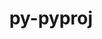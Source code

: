 ---
title: "py-pyproj"
layout: cache
categories: [package, develop]
meta: {"compilers": ["none"], "num_specs": 166, "num_specs_by_stack": {"ml-darwin-aarch64-mps": 52, "ml-linux-aarch64-cpu": 57, "ml-linux-aarch64-cuda": 57, "ml-linux-x86_64-cpu": 57, "ml-linux-x86_64-cuda": 56, "root": 166}, "oss": ["sequoia", "ubuntu24.04"], "platforms": ["darwin", "linux"], "stacks": ["ml-darwin-aarch64-mps", "ml-linux-aarch64-cpu", "ml-linux-aarch64-cuda", "ml-linux-x86_64-cpu", "ml-linux-x86_64-cuda", "root"], "targets": ["aarch64", "x86_64_v3"], "versions": ["3.7.1", "3.7.2"]}
spec_details: [{"compiler": "none", "hash": "2bmhmwimfixfjyk7pa432kwwf7zgbobu", "os": "sequoia", "platform": "darwin", "size": "-", "stacks": ["ml-darwin-aarch64-mps", "root"], "target": "aarch64", "variants": ["build_system=python_pip"], "versions": ["3.7.2"]}, {"compiler": "none", "hash": "2ps44636kqrcdct2tl4ua5srdr4fq25g", "os": "sequoia", "platform": "darwin", "size": "-", "stacks": ["ml-darwin-aarch64-mps", "root"], "target": "aarch64", "variants": ["build_system=python_pip"], "versions": ["3.7.1"]}, {"compiler": "none", "hash": "2twn5sf3tnnllyhlzqt5s2sj2ikjb4xm", "os": "ubuntu24.04", "platform": "linux", "size": "-", "stacks": ["ml-linux-aarch64-cpu", "ml-linux-aarch64-cuda", "root"], "target": "aarch64", "variants": ["build_system=python_pip"], "versions": ["3.7.1"]}, {"compiler": "none", "hash": "2wccjvzot4r3ng4vafsdbjesn2ljzvf6", "os": "ubuntu24.04", "platform": "linux", "size": "-", "stacks": ["ml-linux-x86_64-cpu", "ml-linux-x86_64-cuda", "root"], "target": "x86_64_v3", "variants": ["build_system=python_pip"], "versions": ["3.7.2"]}, {"compiler": "none", "hash": "32cd64gkaggllqpjwn3kt4ahgqdxhtgi", "os": "ubuntu24.04", "platform": "linux", "size": "-", "stacks": ["ml-linux-aarch64-cpu", "ml-linux-aarch64-cuda", "root"], "target": "aarch64", "variants": ["build_system=python_pip"], "versions": ["3.7.1"]}, {"compiler": "none", "hash": "365wqds4nya4k2lyw66io5uotbd6lpoq", "os": "ubuntu24.04", "platform": "linux", "size": "-", "stacks": ["ml-linux-aarch64-cpu", "ml-linux-aarch64-cuda", "root"], "target": "aarch64", "variants": ["build_system=python_pip"], "versions": ["3.7.1"]}, {"compiler": "none", "hash": "3tg55m4hmdr4bz34vtzclzkiwzh2y5ka", "os": "ubuntu24.04", "platform": "linux", "size": "-", "stacks": ["ml-linux-x86_64-cpu", "ml-linux-x86_64-cuda", "root"], "target": "x86_64_v3", "variants": ["build_system=python_pip"], "versions": ["3.7.2"]}, {"compiler": "none", "hash": "4avpxxuf3mlt6mjtvt6i3a2r7xk5rvgw", "os": "sequoia", "platform": "darwin", "size": "-", "stacks": ["ml-darwin-aarch64-mps", "root"], "target": "aarch64", "variants": ["build_system=python_pip"], "versions": ["3.7.1"]}, {"compiler": "none", "hash": "4b76kcvchrxvqexa5s7ixml26qfhgdry", "os": "ubuntu24.04", "platform": "linux", "size": "-", "stacks": ["ml-linux-x86_64-cpu", "ml-linux-x86_64-cuda", "root"], "target": "x86_64_v3", "variants": ["build_system=python_pip"], "versions": ["3.7.1"]}, {"compiler": "none", "hash": "55ngaxwopwzcjn4x4abv4wdg3krhcrnw", "os": "ubuntu24.04", "platform": "linux", "size": "-", "stacks": ["ml-linux-x86_64-cpu", "ml-linux-x86_64-cuda", "root"], "target": "x86_64_v3", "variants": ["build_system=python_pip"], "versions": ["3.7.1"]}, {"compiler": "none", "hash": "56kmndkekie5gwohtx2bf4wsnjwuftnm", "os": "ubuntu24.04", "platform": "linux", "size": "-", "stacks": ["ml-linux-x86_64-cpu", "ml-linux-x86_64-cuda", "root"], "target": "x86_64_v3", "variants": ["build_system=python_pip"], "versions": ["3.7.1"]}, {"compiler": "none", "hash": "57apd6irj3gfki55jjsker6zota7zrbf", "os": "sequoia", "platform": "darwin", "size": "-", "stacks": ["ml-darwin-aarch64-mps", "root"], "target": "aarch64", "variants": ["build_system=python_pip"], "versions": ["3.7.1"]}, {"compiler": "none", "hash": "5blzeoijst6ho2wlxsj7jrbd5ray7q5a", "os": "ubuntu24.04", "platform": "linux", "size": "-", "stacks": ["ml-linux-x86_64-cpu", "ml-linux-x86_64-cuda", "root"], "target": "x86_64_v3", "variants": ["build_system=python_pip"], "versions": ["3.7.1"]}, {"compiler": "none", "hash": "5c76bv23i7k4bd7kggii46pi4v65n5vp", "os": "ubuntu24.04", "platform": "linux", "size": "-", "stacks": ["ml-linux-x86_64-cpu", "ml-linux-x86_64-cuda", "root"], "target": "x86_64_v3", "variants": ["build_system=python_pip"], "versions": ["3.7.1"]}, {"compiler": "none", "hash": "5gczk7rrty6usmzatmtsy54f7e2eff2c", "os": "ubuntu24.04", "platform": "linux", "size": "-", "stacks": ["ml-linux-aarch64-cpu", "ml-linux-aarch64-cuda", "root"], "target": "aarch64", "variants": ["build_system=python_pip"], "versions": ["3.7.1"]}, {"compiler": "none", "hash": "5glipejhggh4m4c6lpgk3jmvyncxcl7d", "os": "ubuntu24.04", "platform": "linux", "size": "-", "stacks": ["ml-linux-aarch64-cpu", "ml-linux-aarch64-cuda", "root"], "target": "aarch64", "variants": ["build_system=python_pip"], "versions": ["3.7.1"]}, {"compiler": "none", "hash": "5ttdh3oymbfczomvs7sajbtp56xgtatc", "os": "ubuntu24.04", "platform": "linux", "size": "-", "stacks": ["ml-linux-aarch64-cpu", "ml-linux-aarch64-cuda", "root"], "target": "aarch64", "variants": ["build_system=python_pip"], "versions": ["3.7.1"]}, {"compiler": "none", "hash": "66rha7mdzlzaboa77prfe4jjph4r34ye", "os": "ubuntu24.04", "platform": "linux", "size": "-", "stacks": ["ml-linux-x86_64-cpu", "ml-linux-x86_64-cuda", "root"], "target": "x86_64_v3", "variants": ["build_system=python_pip"], "versions": ["3.7.2"]}, {"compiler": "none", "hash": "6ck24nr5qii37fgadorexih5trqffeky", "os": "ubuntu24.04", "platform": "linux", "size": "-", "stacks": ["ml-linux-x86_64-cpu", "ml-linux-x86_64-cuda", "root"], "target": "x86_64_v3", "variants": ["build_system=python_pip"], "versions": ["3.7.1"]}, {"compiler": "none", "hash": "6nskgillm562hvo7dyqgeri7oponuqe6", "os": "sequoia", "platform": "darwin", "size": "-", "stacks": ["ml-darwin-aarch64-mps", "root"], "target": "aarch64", "variants": ["build_system=python_pip"], "versions": ["3.7.1"]}, {"compiler": "none", "hash": "6yatlnzadzkbhemqmxtqv2ieqj5vb5n6", "os": "ubuntu24.04", "platform": "linux", "size": "-", "stacks": ["ml-linux-x86_64-cpu", "ml-linux-x86_64-cuda", "root"], "target": "x86_64_v3", "variants": ["build_system=python_pip"], "versions": ["3.7.1"]}, {"compiler": "none", "hash": "6zpolv6unoarws6unvjp46r3rr36bgpx", "os": "sequoia", "platform": "darwin", "size": "-", "stacks": ["ml-darwin-aarch64-mps", "root"], "target": "aarch64", "variants": ["build_system=python_pip"], "versions": ["3.7.2"]}, {"compiler": "none", "hash": "7a7fu4ynzq5njsqgdvsxbgzwlwu6amfe", "os": "sequoia", "platform": "darwin", "size": "-", "stacks": ["ml-darwin-aarch64-mps", "root"], "target": "aarch64", "variants": ["build_system=python_pip"], "versions": ["3.7.1"]}, {"compiler": "none", "hash": "7ab4g4ado3w7egduluqrttqpivqqo6ed", "os": "sequoia", "platform": "darwin", "size": "-", "stacks": ["ml-darwin-aarch64-mps", "root"], "target": "aarch64", "variants": ["build_system=python_pip"], "versions": ["3.7.2"]}, {"compiler": "none", "hash": "7c6hzz45dn2fmqgph6skzrjgbzuyh5af", "os": "sequoia", "platform": "darwin", "size": "-", "stacks": ["ml-darwin-aarch64-mps", "root"], "target": "aarch64", "variants": ["build_system=python_pip"], "versions": ["3.7.1"]}, {"compiler": "none", "hash": "7xdmwutbbudacvvc6gdonrgacs6xkmtg", "os": "sequoia", "platform": "darwin", "size": "-", "stacks": ["ml-darwin-aarch64-mps", "root"], "target": "aarch64", "variants": ["build_system=python_pip"], "versions": ["3.7.2"]}, {"compiler": "none", "hash": "a2azlv7v76rq4gqmlhpbtsgpm66jgukp", "os": "ubuntu24.04", "platform": "linux", "size": "-", "stacks": ["ml-linux-x86_64-cpu", "ml-linux-x86_64-cuda", "root"], "target": "x86_64_v3", "variants": ["build_system=python_pip"], "versions": ["3.7.1"]}, {"compiler": "none", "hash": "absiop4iri4uhawqysyef4fh35e6ycep", "os": "ubuntu24.04", "platform": "linux", "size": "-", "stacks": ["ml-linux-aarch64-cpu", "ml-linux-aarch64-cuda", "root"], "target": "aarch64", "variants": ["build_system=python_pip"], "versions": ["3.7.1"]}, {"compiler": "none", "hash": "acuebwehm37r3ncbskkevciirv6n3c74", "os": "ubuntu24.04", "platform": "linux", "size": "-", "stacks": ["ml-linux-x86_64-cpu", "ml-linux-x86_64-cuda", "root"], "target": "x86_64_v3", "variants": ["build_system=python_pip"], "versions": ["3.7.1"]}, {"compiler": "none", "hash": "ax44g6zmt6bjiqggekomje22wc47wi4b", "os": "ubuntu24.04", "platform": "linux", "size": "-", "stacks": ["ml-linux-aarch64-cpu", "ml-linux-aarch64-cuda", "root"], "target": "aarch64", "variants": ["build_system=python_pip"], "versions": ["3.7.1"]}, {"compiler": "none", "hash": "b4htgu32savb5waz7x6nsuskoxgy7wus", "os": "ubuntu24.04", "platform": "linux", "size": "-", "stacks": ["ml-linux-aarch64-cpu", "ml-linux-aarch64-cuda", "root"], "target": "aarch64", "variants": ["build_system=python_pip"], "versions": ["3.7.1"]}, {"compiler": "none", "hash": "bckgof7zs3mwm6lwm3bdbwct5cc3tkbn", "os": "ubuntu24.04", "platform": "linux", "size": "-", "stacks": ["ml-linux-x86_64-cpu", "ml-linux-x86_64-cuda", "root"], "target": "x86_64_v3", "variants": ["build_system=python_pip"], "versions": ["3.7.1"]}, {"compiler": "none", "hash": "blcx7z5hdevag6vui5kegtwefwtmh4vw", "os": "ubuntu24.04", "platform": "linux", "size": "-", "stacks": ["ml-linux-x86_64-cpu", "ml-linux-x86_64-cuda", "root"], "target": "x86_64_v3", "variants": ["build_system=python_pip"], "versions": ["3.7.1"]}, {"compiler": "none", "hash": "buplh6ch2dsewpi3izdgeudzn7schty6", "os": "sequoia", "platform": "darwin", "size": "-", "stacks": ["ml-darwin-aarch64-mps", "root"], "target": "aarch64", "variants": ["build_system=python_pip"], "versions": ["3.7.1"]}, {"compiler": "none", "hash": "bxphg3g4ygpifskbcohbzsihlmujf5cn", "os": "sequoia", "platform": "darwin", "size": "-", "stacks": ["ml-darwin-aarch64-mps", "root"], "target": "aarch64", "variants": ["build_system=python_pip"], "versions": ["3.7.1"]}, {"compiler": "none", "hash": "cibmbj3tylfuavlhkvehny3ho2xwhebi", "os": "sequoia", "platform": "darwin", "size": "-", "stacks": ["ml-darwin-aarch64-mps", "root"], "target": "aarch64", "variants": ["build_system=python_pip"], "versions": ["3.7.2"]}, {"compiler": "none", "hash": "cic6dqvimg5qefk6zejtv6pfn6a6aars", "os": "ubuntu24.04", "platform": "linux", "size": "-", "stacks": ["ml-linux-x86_64-cpu", "ml-linux-x86_64-cuda", "root"], "target": "x86_64_v3", "variants": ["build_system=python_pip"], "versions": ["3.7.1"]}, {"compiler": "none", "hash": "cj3z4f54ndwwqebgdzd7vm75rjisq7zn", "os": "sequoia", "platform": "darwin", "size": "-", "stacks": ["ml-darwin-aarch64-mps", "root"], "target": "aarch64", "variants": ["build_system=python_pip"], "versions": ["3.7.1"]}, {"compiler": "none", "hash": "colux2e7uwzxluw5ultq273y3pkyx4bx", "os": "sequoia", "platform": "darwin", "size": "-", "stacks": ["ml-darwin-aarch64-mps", "root"], "target": "aarch64", "variants": ["build_system=python_pip"], "versions": ["3.7.1"]}, {"compiler": "none", "hash": "cxjzekrohjsh4475mzlos57mzyghs34j", "os": "ubuntu24.04", "platform": "linux", "size": "-", "stacks": ["ml-linux-x86_64-cpu", "ml-linux-x86_64-cuda", "root"], "target": "x86_64_v3", "variants": ["build_system=python_pip"], "versions": ["3.7.2"]}, {"compiler": "none", "hash": "d66nfqeke5y42rehqz3nwewjwbwqx7zw", "os": "sequoia", "platform": "darwin", "size": "-", "stacks": ["ml-darwin-aarch64-mps", "root"], "target": "aarch64", "variants": ["build_system=python_pip"], "versions": ["3.7.1"]}, {"compiler": "none", "hash": "d77wens22x2wj5qtia5yj7cc357ghmx5", "os": "ubuntu24.04", "platform": "linux", "size": "-", "stacks": ["ml-linux-aarch64-cpu", "ml-linux-aarch64-cuda", "root"], "target": "aarch64", "variants": ["build_system=python_pip"], "versions": ["3.7.2"]}, {"compiler": "none", "hash": "d7scywroxpfb5whp3bohit36zzwcsat2", "os": "sequoia", "platform": "darwin", "size": "-", "stacks": ["ml-darwin-aarch64-mps", "root"], "target": "aarch64", "variants": ["build_system=python_pip"], "versions": ["3.7.1"]}, {"compiler": "none", "hash": "de7vvy5coq6ow5suj4lpewpm5tqanhhp", "os": "ubuntu24.04", "platform": "linux", "size": "-", "stacks": ["ml-linux-aarch64-cpu", "ml-linux-aarch64-cuda", "root"], "target": "aarch64", "variants": ["build_system=python_pip"], "versions": ["3.7.2"]}, {"compiler": "none", "hash": "decndry3p34uge5lvxnycm6upvg46m7x", "os": "sequoia", "platform": "darwin", "size": "-", "stacks": ["ml-darwin-aarch64-mps", "root"], "target": "aarch64", "variants": ["build_system=python_pip"], "versions": ["3.7.1"]}, {"compiler": "none", "hash": "duczkxj46qiztbc75thap253xhmfgcya", "os": "ubuntu24.04", "platform": "linux", "size": "-", "stacks": ["ml-linux-x86_64-cpu", "ml-linux-x86_64-cuda", "root"], "target": "x86_64_v3", "variants": ["build_system=python_pip"], "versions": ["3.7.1"]}, {"compiler": "none", "hash": "e6ahj47l6jhz5tx6kwprqgvzv7zbmwor", "os": "ubuntu24.04", "platform": "linux", "size": "-", "stacks": ["ml-linux-x86_64-cpu", "ml-linux-x86_64-cuda", "root"], "target": "x86_64_v3", "variants": ["build_system=python_pip"], "versions": ["3.7.1"]}, {"compiler": "none", "hash": "edayc334kt43z5ngs6kjufqz4qnbhohw", "os": "sequoia", "platform": "darwin", "size": "-", "stacks": ["ml-darwin-aarch64-mps", "root"], "target": "aarch64", "variants": ["build_system=python_pip"], "versions": ["3.7.1"]}, {"compiler": "none", "hash": "enak4k6uelu342cj4jyigwxiji77rddi", "os": "ubuntu24.04", "platform": "linux", "size": "-", "stacks": ["ml-linux-aarch64-cpu", "ml-linux-aarch64-cuda", "root"], "target": "aarch64", "variants": ["build_system=python_pip"], "versions": ["3.7.1"]}, {"compiler": "none", "hash": "erzb2lsnmnkldevpxtowhoj6ekre36qi", "os": "ubuntu24.04", "platform": "linux", "size": "-", "stacks": ["ml-linux-x86_64-cpu", "ml-linux-x86_64-cuda", "root"], "target": "x86_64_v3", "variants": ["build_system=python_pip"], "versions": ["3.7.2"]}, {"compiler": "none", "hash": "eyh4sovm2ywk3av5nsptse6sx6btaznm", "os": "sequoia", "platform": "darwin", "size": "-", "stacks": ["ml-darwin-aarch64-mps", "root"], "target": "aarch64", "variants": ["build_system=python_pip"], "versions": ["3.7.1"]}, {"compiler": "none", "hash": "f3cpf3wbjbrfeunsybfsycpu2rt5qflt", "os": "ubuntu24.04", "platform": "linux", "size": "-", "stacks": ["ml-linux-aarch64-cpu", "ml-linux-aarch64-cuda", "root"], "target": "aarch64", "variants": ["build_system=python_pip"], "versions": ["3.7.1"]}, {"compiler": "none", "hash": "fg6rac6msqhmoo62c2pycw36h5le7obh", "os": "sequoia", "platform": "darwin", "size": "-", "stacks": ["ml-darwin-aarch64-mps", "root"], "target": "aarch64", "variants": ["build_system=python_pip"], "versions": ["3.7.1"]}, {"compiler": "none", "hash": "fl64h5l6gycua4tdylj6cvmud5s6xjxi", "os": "ubuntu24.04", "platform": "linux", "size": "-", "stacks": ["ml-linux-x86_64-cpu", "ml-linux-x86_64-cuda", "root"], "target": "x86_64_v3", "variants": ["build_system=python_pip"], "versions": ["3.7.2"]}, {"compiler": "none", "hash": "fomke3nxkfxf746hnmqcmv3p6u6r6ibe", "os": "sequoia", "platform": "darwin", "size": "-", "stacks": ["ml-darwin-aarch64-mps", "root"], "target": "aarch64", "variants": ["build_system=python_pip"], "versions": ["3.7.1"]}, {"compiler": "none", "hash": "fuyadpia2a7xwigaetutfmkgxehgnyiw", "os": "sequoia", "platform": "darwin", "size": "-", "stacks": ["ml-darwin-aarch64-mps", "root"], "target": "aarch64", "variants": ["build_system=python_pip"], "versions": ["3.7.1"]}, {"compiler": "none", "hash": "fvg3t7zdyjolpyzyufhu5244aeqab7m4", "os": "sequoia", "platform": "darwin", "size": "-", "stacks": ["ml-darwin-aarch64-mps", "root"], "target": "aarch64", "variants": ["build_system=python_pip"], "versions": ["3.7.2"]}, {"compiler": "none", "hash": "g45ze23lzjdvdws6xwe4fn252ilcwmky", "os": "ubuntu24.04", "platform": "linux", "size": "-", "stacks": ["ml-linux-x86_64-cpu", "ml-linux-x86_64-cuda", "root"], "target": "x86_64_v3", "variants": ["build_system=python_pip"], "versions": ["3.7.2"]}, {"compiler": "none", "hash": "gebjdluut4d34ggjnnoxlxaxjsg4vz7q", "os": "ubuntu24.04", "platform": "linux", "size": "-", "stacks": ["ml-linux-aarch64-cpu", "ml-linux-aarch64-cuda", "root"], "target": "aarch64", "variants": ["build_system=python_pip"], "versions": ["3.7.1"]}, {"compiler": "none", "hash": "ggjl3wzet7q6t7mjxlx53atjpihk2ipj", "os": "ubuntu24.04", "platform": "linux", "size": "-", "stacks": ["ml-linux-aarch64-cpu", "ml-linux-aarch64-cuda", "root"], "target": "aarch64", "variants": ["build_system=python_pip"], "versions": ["3.7.2"]}, {"compiler": "none", "hash": "ghwwj4c3htr7oqp2rvdgjorzutiqkyqx", "os": "sequoia", "platform": "darwin", "size": "-", "stacks": ["ml-darwin-aarch64-mps", "root"], "target": "aarch64", "variants": ["build_system=python_pip"], "versions": ["3.7.1"]}, {"compiler": "none", "hash": "gogtjoqbobivmle4u2iarwixy7bvht7v", "os": "sequoia", "platform": "darwin", "size": "-", "stacks": ["ml-darwin-aarch64-mps", "root"], "target": "aarch64", "variants": ["build_system=python_pip"], "versions": ["3.7.1"]}, {"compiler": "none", "hash": "gslrjkmg2zq7uxhm2pwawi6d66r6vkst", "os": "ubuntu24.04", "platform": "linux", "size": "-", "stacks": ["ml-linux-x86_64-cpu", "ml-linux-x86_64-cuda", "root"], "target": "x86_64_v3", "variants": ["build_system=python_pip"], "versions": ["3.7.1"]}, {"compiler": "none", "hash": "h5qko3odckoziqhmxww5x3bpdhuwxuc5", "os": "sequoia", "platform": "darwin", "size": "-", "stacks": ["ml-darwin-aarch64-mps", "root"], "target": "aarch64", "variants": ["build_system=python_pip"], "versions": ["3.7.1"]}, {"compiler": "none", "hash": "h767yyra7r7ajnepasjn4wkyxdfpmfvn", "os": "ubuntu24.04", "platform": "linux", "size": "-", "stacks": ["ml-linux-aarch64-cpu", "ml-linux-aarch64-cuda", "root"], "target": "aarch64", "variants": ["build_system=python_pip"], "versions": ["3.7.1"]}, {"compiler": "none", "hash": "hfxidluipdbcluvq7zl6fwlppdikup32", "os": "ubuntu24.04", "platform": "linux", "size": "-", "stacks": ["ml-linux-aarch64-cpu", "ml-linux-aarch64-cuda", "root"], "target": "aarch64", "variants": ["build_system=python_pip"], "versions": ["3.7.1"]}, {"compiler": "none", "hash": "hk2ao3y5zalvlcmgnmdell5qtg2bgmyu", "os": "ubuntu24.04", "platform": "linux", "size": "-", "stacks": ["ml-linux-aarch64-cpu", "ml-linux-aarch64-cuda", "root"], "target": "aarch64", "variants": ["build_system=python_pip"], "versions": ["3.7.2"]}, {"compiler": "none", "hash": "hktcvgbkvu6pznm36rc72wuxwgxws4ki", "os": "ubuntu24.04", "platform": "linux", "size": "-", "stacks": ["ml-linux-x86_64-cpu", "ml-linux-x86_64-cuda", "root"], "target": "x86_64_v3", "variants": ["build_system=python_pip"], "versions": ["3.7.1"]}, {"compiler": "none", "hash": "hl2e54ffd54d3iyqi7avtoywp5gdelin", "os": "ubuntu24.04", "platform": "linux", "size": "-", "stacks": ["ml-linux-x86_64-cpu", "ml-linux-x86_64-cuda", "root"], "target": "x86_64_v3", "variants": ["build_system=python_pip"], "versions": ["3.7.1"]}, {"compiler": "none", "hash": "hnbmit4erja25dparaebcty2zae7ku6m", "os": "sequoia", "platform": "darwin", "size": "-", "stacks": ["ml-darwin-aarch64-mps", "root"], "target": "aarch64", "variants": ["build_system=python_pip"], "versions": ["3.7.1"]}, {"compiler": "none", "hash": "hqse6olw3qt4de523sdhz62mrxfgcm6r", "os": "ubuntu24.04", "platform": "linux", "size": "-", "stacks": ["ml-linux-x86_64-cpu", "root"], "target": "x86_64_v3", "variants": ["build_system=python_pip"], "versions": ["3.7.1"]}, {"compiler": "none", "hash": "huhaysov6tkfrjbnrdcmx3abe5b5hzcn", "os": "sequoia", "platform": "darwin", "size": "-", "stacks": ["ml-darwin-aarch64-mps", "root"], "target": "aarch64", "variants": ["build_system=python_pip"], "versions": ["3.7.1"]}, {"compiler": "none", "hash": "hwfwhgrkcxeoraisb5kv6oykwj2x4nrj", "os": "sequoia", "platform": "darwin", "size": "-", "stacks": ["ml-darwin-aarch64-mps", "root"], "target": "aarch64", "variants": ["build_system=python_pip"], "versions": ["3.7.1"]}, {"compiler": "none", "hash": "i4s6ujnb5zgk4y6i7h2f35yvnowq6fv7", "os": "ubuntu24.04", "platform": "linux", "size": "-", "stacks": ["ml-linux-x86_64-cpu", "ml-linux-x86_64-cuda", "root"], "target": "x86_64_v3", "variants": ["build_system=python_pip"], "versions": ["3.7.1"]}, {"compiler": "none", "hash": "ia34e34haahaucrjy4iba7mz32y2nrfr", "os": "ubuntu24.04", "platform": "linux", "size": "-", "stacks": ["ml-linux-aarch64-cpu", "ml-linux-aarch64-cuda", "root"], "target": "aarch64", "variants": ["build_system=python_pip"], "versions": ["3.7.1"]}, {"compiler": "none", "hash": "isaxttk3eiqsggeut7vpzv4ny7k3rlnk", "os": "ubuntu24.04", "platform": "linux", "size": "-", "stacks": ["ml-linux-aarch64-cpu", "ml-linux-aarch64-cuda", "root"], "target": "aarch64", "variants": ["build_system=python_pip"], "versions": ["3.7.1"]}, {"compiler": "none", "hash": "ivaipatp6sfmy6zkd236cwbk56pgdp63", "os": "sequoia", "platform": "darwin", "size": "-", "stacks": ["ml-darwin-aarch64-mps", "root"], "target": "aarch64", "variants": ["build_system=python_pip"], "versions": ["3.7.1"]}, {"compiler": "none", "hash": "ivdg36dltahrl4bqzyj6webjsdeg5jcy", "os": "sequoia", "platform": "darwin", "size": "-", "stacks": ["ml-darwin-aarch64-mps", "root"], "target": "aarch64", "variants": ["build_system=python_pip"], "versions": ["3.7.1"]}, {"compiler": "none", "hash": "j4fapmzgnbckavt2qtx5cjumk6chfglf", "os": "ubuntu24.04", "platform": "linux", "size": "-", "stacks": ["ml-linux-x86_64-cpu", "ml-linux-x86_64-cuda", "root"], "target": "x86_64_v3", "variants": ["build_system=python_pip"], "versions": ["3.7.2"]}, {"compiler": "none", "hash": "jcvwhv3uf6svfc4trxvdeo53p2fysfxq", "os": "ubuntu24.04", "platform": "linux", "size": "-", "stacks": ["ml-linux-aarch64-cpu", "ml-linux-aarch64-cuda", "root"], "target": "aarch64", "variants": ["build_system=python_pip"], "versions": ["3.7.1"]}, {"compiler": "none", "hash": "jhwrtigppsh4ujmbkwhuvoxuzklbwmwa", "os": "ubuntu24.04", "platform": "linux", "size": "-", "stacks": ["ml-linux-x86_64-cpu", "ml-linux-x86_64-cuda", "root"], "target": "x86_64_v3", "variants": ["build_system=python_pip"], "versions": ["3.7.1"]}, {"compiler": "none", "hash": "jk6fujn6sk7zfoonokeovnu7yrdt5oql", "os": "sequoia", "platform": "darwin", "size": "-", "stacks": ["ml-darwin-aarch64-mps", "root"], "target": "aarch64", "variants": ["build_system=python_pip"], "versions": ["3.7.1"]}, {"compiler": "none", "hash": "jl2abxsnrzlrm6i2qjljedept6s4s5kw", "os": "ubuntu24.04", "platform": "linux", "size": "-", "stacks": ["ml-linux-x86_64-cpu", "ml-linux-x86_64-cuda", "root"], "target": "x86_64_v3", "variants": ["build_system=python_pip"], "versions": ["3.7.1"]}, {"compiler": "none", "hash": "jn6bcpi5wlpq6iqjrvtcvyttoxifdrwy", "os": "ubuntu24.04", "platform": "linux", "size": "-", "stacks": ["ml-linux-x86_64-cpu", "ml-linux-x86_64-cuda", "root"], "target": "x86_64_v3", "variants": ["build_system=python_pip"], "versions": ["3.7.1"]}, {"compiler": "none", "hash": "jq7nth2lk3awu5yw3yitqg5fbac6d45c", "os": "sequoia", "platform": "darwin", "size": "-", "stacks": ["ml-darwin-aarch64-mps", "root"], "target": "aarch64", "variants": ["build_system=python_pip"], "versions": ["3.7.1"]}, {"compiler": "none", "hash": "jt7hmy3aervvt63tjmxy6y3ikng4lk5s", "os": "ubuntu24.04", "platform": "linux", "size": "-", "stacks": ["ml-linux-aarch64-cpu", "ml-linux-aarch64-cuda", "root"], "target": "aarch64", "variants": ["build_system=python_pip"], "versions": ["3.7.2"]}, {"compiler": "none", "hash": "jvoatb53hslusx3wu2rbbeyrvsaah4ms", "os": "ubuntu24.04", "platform": "linux", "size": "-", "stacks": ["ml-linux-x86_64-cpu", "ml-linux-x86_64-cuda", "root"], "target": "x86_64_v3", "variants": ["build_system=python_pip"], "versions": ["3.7.2"]}, {"compiler": "none", "hash": "k3jq2wbiqe52za6n36rhzowlspg6ec6i", "os": "sequoia", "platform": "darwin", "size": "-", "stacks": ["ml-darwin-aarch64-mps", "root"], "target": "aarch64", "variants": ["build_system=python_pip"], "versions": ["3.7.2"]}, {"compiler": "none", "hash": "k5dv2zvsprdfmre5qv3k2bvxgfqmjcon", "os": "sequoia", "platform": "darwin", "size": "-", "stacks": ["ml-darwin-aarch64-mps", "root"], "target": "aarch64", "variants": ["build_system=python_pip"], "versions": ["3.7.1"]}, {"compiler": "none", "hash": "kafdxaeqhmr3aofx2rknyb2lij5i6kio", "os": "ubuntu24.04", "platform": "linux", "size": "-", "stacks": ["ml-linux-aarch64-cpu", "ml-linux-aarch64-cuda", "root"], "target": "aarch64", "variants": ["build_system=python_pip"], "versions": ["3.7.2"]}, {"compiler": "none", "hash": "kb2t7fqrfvdpcr4uac4kjzkdxj2i2dxd", "os": "ubuntu24.04", "platform": "linux", "size": "-", "stacks": ["ml-linux-aarch64-cpu", "ml-linux-aarch64-cuda", "root"], "target": "aarch64", "variants": ["build_system=python_pip"], "versions": ["3.7.1"]}, {"compiler": "none", "hash": "kjbhe7qddw5vz4hw7okshlsacvcdxqv7", "os": "sequoia", "platform": "darwin", "size": "-", "stacks": ["ml-darwin-aarch64-mps", "root"], "target": "aarch64", "variants": ["build_system=python_pip"], "versions": ["3.7.2"]}, {"compiler": "none", "hash": "lff5ijrmvznc6zjfwx7ctz3aq6jhya2q", "os": "ubuntu24.04", "platform": "linux", "size": "-", "stacks": ["ml-linux-aarch64-cpu", "ml-linux-aarch64-cuda", "root"], "target": "aarch64", "variants": ["build_system=python_pip"], "versions": ["3.7.2"]}, {"compiler": "none", "hash": "lig7ftkvj7yk4stg3rcdpi72etixga5v", "os": "ubuntu24.04", "platform": "linux", "size": "-", "stacks": ["ml-linux-x86_64-cpu", "ml-linux-x86_64-cuda", "root"], "target": "x86_64_v3", "variants": ["build_system=python_pip"], "versions": ["3.7.1"]}, {"compiler": "none", "hash": "ljkhtv66kaiosvfsk2ipeqzqobdtorv7", "os": "ubuntu24.04", "platform": "linux", "size": "-", "stacks": ["ml-linux-x86_64-cpu", "ml-linux-x86_64-cuda", "root"], "target": "x86_64_v3", "variants": ["build_system=python_pip"], "versions": ["3.7.1"]}, {"compiler": "none", "hash": "lnwdpmuvn2opb75gkg3cezjtjmlfjkwi", "os": "ubuntu24.04", "platform": "linux", "size": "-", "stacks": ["ml-linux-aarch64-cpu", "ml-linux-aarch64-cuda", "root"], "target": "aarch64", "variants": ["build_system=python_pip"], "versions": ["3.7.1"]}, {"compiler": "none", "hash": "lyez5coxla4ntlxcteaf3tdf7mrovv2v", "os": "ubuntu24.04", "platform": "linux", "size": "-", "stacks": ["ml-linux-x86_64-cpu", "ml-linux-x86_64-cuda", "root"], "target": "x86_64_v3", "variants": ["build_system=python_pip"], "versions": ["3.7.1"]}, {"compiler": "none", "hash": "lyp35lbqdj7ucyr3okyqzqzzcxaq4276", "os": "sequoia", "platform": "darwin", "size": "-", "stacks": ["ml-darwin-aarch64-mps", "root"], "target": "aarch64", "variants": ["build_system=python_pip"], "versions": ["3.7.2"]}, {"compiler": "none", "hash": "m3yzymtlqjjaaoaesayfylfxzlruj7yg", "os": "ubuntu24.04", "platform": "linux", "size": "-", "stacks": ["ml-linux-x86_64-cpu", "ml-linux-x86_64-cuda", "root"], "target": "x86_64_v3", "variants": ["build_system=python_pip"], "versions": ["3.7.1"]}, {"compiler": "none", "hash": "mmvfezo2ukt73z6iwj3buiuj2oltqh3j", "os": "ubuntu24.04", "platform": "linux", "size": "-", "stacks": ["ml-linux-aarch64-cpu", "ml-linux-aarch64-cuda", "root"], "target": "aarch64", "variants": ["build_system=python_pip"], "versions": ["3.7.2"]}, {"compiler": "none", "hash": "mygvl3xodu63qyoxx2md5nuwgdifhuc2", "os": "ubuntu24.04", "platform": "linux", "size": "-", "stacks": ["ml-linux-x86_64-cpu", "ml-linux-x86_64-cuda", "root"], "target": "x86_64_v3", "variants": ["build_system=python_pip"], "versions": ["3.7.1"]}, {"compiler": "none", "hash": "mylkizkamrpgagwblapp4nn3ug2rxora", "os": "ubuntu24.04", "platform": "linux", "size": "-", "stacks": ["ml-linux-aarch64-cpu", "ml-linux-aarch64-cuda", "root"], "target": "aarch64", "variants": ["build_system=python_pip"], "versions": ["3.7.1"]}, {"compiler": "none", "hash": "n5cest2wzaaaigridmrcpip4d3glnn35", "os": "ubuntu24.04", "platform": "linux", "size": "-", "stacks": ["ml-linux-x86_64-cpu", "ml-linux-x86_64-cuda", "root"], "target": "x86_64_v3", "variants": ["build_system=python_pip"], "versions": ["3.7.1"]}, {"compiler": "none", "hash": "n6n2e63iusmwxazry7fcpqgrmgrsdpfh", "os": "ubuntu24.04", "platform": "linux", "size": "-", "stacks": ["ml-linux-aarch64-cpu", "ml-linux-aarch64-cuda", "root"], "target": "aarch64", "variants": ["build_system=python_pip"], "versions": ["3.7.1"]}, {"compiler": "none", "hash": "naenlrhurixmvv2cxkqorgcfjqlhigco", "os": "ubuntu24.04", "platform": "linux", "size": "-", "stacks": ["ml-linux-aarch64-cpu", "ml-linux-aarch64-cuda", "root"], "target": "aarch64", "variants": ["build_system=python_pip"], "versions": ["3.7.1"]}, {"compiler": "none", "hash": "nj4hjmgfkdabrlnwlpkfdz4apz6ctj33", "os": "sequoia", "platform": "darwin", "size": "-", "stacks": ["ml-darwin-aarch64-mps", "root"], "target": "aarch64", "variants": ["build_system=python_pip"], "versions": ["3.7.2"]}, {"compiler": "none", "hash": "ogsuuae4sx7zrjanp7zmekjzu2r4xazb", "os": "ubuntu24.04", "platform": "linux", "size": "-", "stacks": ["ml-linux-aarch64-cpu", "ml-linux-aarch64-cuda", "root"], "target": "aarch64", "variants": ["build_system=python_pip"], "versions": ["3.7.1"]}, {"compiler": "none", "hash": "oh2rou2mhqxrukpyuxikb4xdhbyqlaxj", "os": "ubuntu24.04", "platform": "linux", "size": "-", "stacks": ["ml-linux-x86_64-cpu", "ml-linux-x86_64-cuda", "root"], "target": "x86_64_v3", "variants": ["build_system=python_pip"], "versions": ["3.7.1"]}, {"compiler": "none", "hash": "omsvjfu3qcb3onzsih6bxqf5wnbafjjf", "os": "ubuntu24.04", "platform": "linux", "size": "-", "stacks": ["ml-linux-x86_64-cpu", "ml-linux-x86_64-cuda", "root"], "target": "x86_64_v3", "variants": ["build_system=python_pip"], "versions": ["3.7.2"]}, {"compiler": "none", "hash": "oqgbpjipwpiy7qists7eg3d3k3bu3z4g", "os": "sequoia", "platform": "darwin", "size": "-", "stacks": ["ml-darwin-aarch64-mps", "root"], "target": "aarch64", "variants": ["build_system=python_pip"], "versions": ["3.7.1"]}, {"compiler": "none", "hash": "ouifolotfey6n6b5xihj3i2dpl5tieu6", "os": "ubuntu24.04", "platform": "linux", "size": "-", "stacks": ["ml-linux-aarch64-cpu", "ml-linux-aarch64-cuda", "root"], "target": "aarch64", "variants": ["build_system=python_pip"], "versions": ["3.7.2"]}, {"compiler": "none", "hash": "oywls64kcvomix7s7ukrbqxmhjseafe7", "os": "ubuntu24.04", "platform": "linux", "size": "-", "stacks": ["ml-linux-aarch64-cpu", "ml-linux-aarch64-cuda", "root"], "target": "aarch64", "variants": ["build_system=python_pip"], "versions": ["3.7.1"]}, {"compiler": "none", "hash": "pb6ljadypqufvnav7gljpiwdovgbadj4", "os": "ubuntu24.04", "platform": "linux", "size": "-", "stacks": ["ml-linux-x86_64-cpu", "ml-linux-x86_64-cuda", "root"], "target": "x86_64_v3", "variants": ["build_system=python_pip"], "versions": ["3.7.2"]}, {"compiler": "none", "hash": "pmkhuirrtjfrauuhhnjrwvmfdfpmt2jh", "os": "sequoia", "platform": "darwin", "size": "-", "stacks": ["ml-darwin-aarch64-mps", "root"], "target": "aarch64", "variants": ["build_system=python_pip"], "versions": ["3.7.2"]}, {"compiler": "none", "hash": "q42aiz34gdug3m4x7yvmcrtctenvx7qg", "os": "sequoia", "platform": "darwin", "size": "-", "stacks": ["ml-darwin-aarch64-mps", "root"], "target": "aarch64", "variants": ["build_system=python_pip"], "versions": ["3.7.2"]}, {"compiler": "none", "hash": "qixroqgonza5y5jj7maxcm7cl3dzym2v", "os": "ubuntu24.04", "platform": "linux", "size": "-", "stacks": ["ml-linux-aarch64-cpu", "ml-linux-aarch64-cuda", "root"], "target": "aarch64", "variants": ["build_system=python_pip"], "versions": ["3.7.1"]}, {"compiler": "none", "hash": "ql4zmkwnfjezw4456xvj3c6hx6kwic56", "os": "sequoia", "platform": "darwin", "size": "-", "stacks": ["ml-darwin-aarch64-mps", "root"], "target": "aarch64", "variants": ["build_system=python_pip"], "versions": ["3.7.1"]}, {"compiler": "none", "hash": "qodvpgsrj4s46fwor4atnz5gnbqyva7v", "os": "ubuntu24.04", "platform": "linux", "size": "-", "stacks": ["ml-linux-aarch64-cpu", "ml-linux-aarch64-cuda", "root"], "target": "aarch64", "variants": ["build_system=python_pip"], "versions": ["3.7.1"]}, {"compiler": "none", "hash": "qq6rf7jgt5gvpw3itxv456whlcydzofy", "os": "ubuntu24.04", "platform": "linux", "size": "-", "stacks": ["ml-linux-x86_64-cpu", "ml-linux-x86_64-cuda", "root"], "target": "x86_64_v3", "variants": ["build_system=python_pip"], "versions": ["3.7.1"]}, {"compiler": "none", "hash": "qsq2qqp2xm26dwll5fki3t6rlfhcvvaw", "os": "ubuntu24.04", "platform": "linux", "size": "-", "stacks": ["ml-linux-aarch64-cpu", "ml-linux-aarch64-cuda", "root"], "target": "aarch64", "variants": ["build_system=python_pip"], "versions": ["3.7.1"]}, {"compiler": "none", "hash": "qx7sftfipwhjsyttcx5ikguuinv2xp7i", "os": "ubuntu24.04", "platform": "linux", "size": "-", "stacks": ["ml-linux-aarch64-cpu", "ml-linux-aarch64-cuda", "root"], "target": "aarch64", "variants": ["build_system=python_pip"], "versions": ["3.7.1"]}, {"compiler": "none", "hash": "qxuuraqfrfw7zmtgsptgx4csyimrwmex", "os": "sequoia", "platform": "darwin", "size": "-", "stacks": ["ml-darwin-aarch64-mps", "root"], "target": "aarch64", "variants": ["build_system=python_pip"], "versions": ["3.7.1"]}, {"compiler": "none", "hash": "rfpaixepgarguwwrz5lnzrarth4jp2pn", "os": "ubuntu24.04", "platform": "linux", "size": "-", "stacks": ["ml-linux-x86_64-cpu", "ml-linux-x86_64-cuda", "root"], "target": "x86_64_v3", "variants": ["build_system=python_pip"], "versions": ["3.7.1"]}, {"compiler": "none", "hash": "rmkjebl6xmqpe5pg6nhahq54ibsgka55", "os": "ubuntu24.04", "platform": "linux", "size": "-", "stacks": ["ml-linux-x86_64-cpu", "ml-linux-x86_64-cuda", "root"], "target": "x86_64_v3", "variants": ["build_system=python_pip"], "versions": ["3.7.1"]}, {"compiler": "none", "hash": "rxyh2zmqxfxgxkvadxbziyws3otcm3ka", "os": "ubuntu24.04", "platform": "linux", "size": "-", "stacks": ["ml-linux-aarch64-cpu", "ml-linux-aarch64-cuda", "root"], "target": "aarch64", "variants": ["build_system=python_pip"], "versions": ["3.7.2"]}, {"compiler": "none", "hash": "s5y2jekohe7luiue6u2i66jxbkxd5hjj", "os": "ubuntu24.04", "platform": "linux", "size": "-", "stacks": ["ml-linux-aarch64-cpu", "ml-linux-aarch64-cuda", "root"], "target": "aarch64", "variants": ["build_system=python_pip"], "versions": ["3.7.1"]}, {"compiler": "none", "hash": "sg5zrfnokrgiistmqqdzrpqekfyftkdk", "os": "ubuntu24.04", "platform": "linux", "size": "-", "stacks": ["ml-linux-x86_64-cpu", "ml-linux-x86_64-cuda", "root"], "target": "x86_64_v3", "variants": ["build_system=python_pip"], "versions": ["3.7.2"]}, {"compiler": "none", "hash": "slya2stljwu7t62oisktfyxzm7gamyhj", "os": "ubuntu24.04", "platform": "linux", "size": "-", "stacks": ["ml-linux-x86_64-cpu", "ml-linux-x86_64-cuda", "root"], "target": "x86_64_v3", "variants": ["build_system=python_pip"], "versions": ["3.7.1"]}, {"compiler": "none", "hash": "srmooiuapuy7jaq7u76t6fyosw5lrkii", "os": "ubuntu24.04", "platform": "linux", "size": "-", "stacks": ["ml-linux-aarch64-cpu", "ml-linux-aarch64-cuda", "root"], "target": "aarch64", "variants": ["build_system=python_pip"], "versions": ["3.7.1"]}, {"compiler": "none", "hash": "ssot4l7z3fppol4zel3rodl7c43p7zim", "os": "ubuntu24.04", "platform": "linux", "size": "-", "stacks": ["ml-linux-x86_64-cpu", "ml-linux-x86_64-cuda", "root"], "target": "x86_64_v3", "variants": ["build_system=python_pip"], "versions": ["3.7.1"]}, {"compiler": "none", "hash": "tdmy43ulk35pmfbfljnjgpkjw25t6szs", "os": "ubuntu24.04", "platform": "linux", "size": "-", "stacks": ["ml-linux-aarch64-cpu", "ml-linux-aarch64-cuda", "root"], "target": "aarch64", "variants": ["build_system=python_pip"], "versions": ["3.7.1"]}, {"compiler": "none", "hash": "tdvuvjlrli52ucphdq3un2yd23prdc2z", "os": "sequoia", "platform": "darwin", "size": "-", "stacks": ["ml-darwin-aarch64-mps", "root"], "target": "aarch64", "variants": ["build_system=python_pip"], "versions": ["3.7.1"]}, {"compiler": "none", "hash": "tg3awwxyh3w7ccpth6pbhfark7hzpc7e", "os": "ubuntu24.04", "platform": "linux", "size": "-", "stacks": ["ml-linux-aarch64-cpu", "ml-linux-aarch64-cuda", "root"], "target": "aarch64", "variants": ["build_system=python_pip"], "versions": ["3.7.1"]}, {"compiler": "none", "hash": "ti26q3tx5olbszu4z2ifvnzi5wm7fyby", "os": "ubuntu24.04", "platform": "linux", "size": "-", "stacks": ["ml-linux-aarch64-cpu", "ml-linux-aarch64-cuda", "root"], "target": "aarch64", "variants": ["build_system=python_pip"], "versions": ["3.7.1"]}, {"compiler": "none", "hash": "trzhb2y7ixs2q2wfelbr4fx3hpawwxu4", "os": "ubuntu24.04", "platform": "linux", "size": "-", "stacks": ["ml-linux-x86_64-cpu", "ml-linux-x86_64-cuda", "root"], "target": "x86_64_v3", "variants": ["build_system=python_pip"], "versions": ["3.7.2"]}, {"compiler": "none", "hash": "tyy57ybgzbmahu4k2xo2pg2lsmwdtgql", "os": "ubuntu24.04", "platform": "linux", "size": "-", "stacks": ["ml-linux-x86_64-cpu", "ml-linux-x86_64-cuda", "root"], "target": "x86_64_v3", "variants": ["build_system=python_pip"], "versions": ["3.7.1"]}, {"compiler": "none", "hash": "u5wwzwq4zktka2nmy5wgvfozp6ljijpu", "os": "ubuntu24.04", "platform": "linux", "size": "-", "stacks": ["ml-linux-aarch64-cpu", "ml-linux-aarch64-cuda", "root"], "target": "aarch64", "variants": ["build_system=python_pip"], "versions": ["3.7.1"]}, {"compiler": "none", "hash": "u6tskggk7pxphx754lfqhboi66fds3k3", "os": "ubuntu24.04", "platform": "linux", "size": "-", "stacks": ["ml-linux-aarch64-cpu", "ml-linux-aarch64-cuda", "root"], "target": "aarch64", "variants": ["build_system=python_pip"], "versions": ["3.7.2"]}, {"compiler": "none", "hash": "ujax6m57kj2einddhulefxhu3wygpx5s", "os": "ubuntu24.04", "platform": "linux", "size": "-", "stacks": ["ml-linux-x86_64-cpu", "ml-linux-x86_64-cuda", "root"], "target": "x86_64_v3", "variants": ["build_system=python_pip"], "versions": ["3.7.2"]}, {"compiler": "none", "hash": "ujtmzs7kbfwetaxyf3x65xiedkjl4wy4", "os": "sequoia", "platform": "darwin", "size": "-", "stacks": ["ml-darwin-aarch64-mps", "root"], "target": "aarch64", "variants": ["build_system=python_pip"], "versions": ["3.7.1"]}, {"compiler": "none", "hash": "urneynsm2znk2s7r53zxe6kzteilq7wg", "os": "ubuntu24.04", "platform": "linux", "size": "-", "stacks": ["ml-linux-x86_64-cpu", "ml-linux-x86_64-cuda", "root"], "target": "x86_64_v3", "variants": ["build_system=python_pip"], "versions": ["3.7.1"]}, {"compiler": "none", "hash": "uuf6iizpt6b4w7zqh5tk6ynn2byt4vmj", "os": "ubuntu24.04", "platform": "linux", "size": "-", "stacks": ["ml-linux-aarch64-cpu", "ml-linux-aarch64-cuda", "root"], "target": "aarch64", "variants": ["build_system=python_pip"], "versions": ["3.7.2"]}, {"compiler": "none", "hash": "uwngaawmrtmx42dw6qix3hu6xyuwuzve", "os": "ubuntu24.04", "platform": "linux", "size": "-", "stacks": ["ml-linux-aarch64-cpu", "ml-linux-aarch64-cuda", "root"], "target": "aarch64", "variants": ["build_system=python_pip"], "versions": ["3.7.1"]}, {"compiler": "none", "hash": "v2sdghbjm55c4v4576gjce3ev45he3if", "os": "ubuntu24.04", "platform": "linux", "size": "-", "stacks": ["ml-linux-x86_64-cpu", "ml-linux-x86_64-cuda", "root"], "target": "x86_64_v3", "variants": ["build_system=python_pip"], "versions": ["3.7.2"]}, {"compiler": "none", "hash": "v772safjiaqy46feqnhwdxglp6mbss7f", "os": "ubuntu24.04", "platform": "linux", "size": "-", "stacks": ["ml-linux-aarch64-cpu", "ml-linux-aarch64-cuda", "root"], "target": "aarch64", "variants": ["build_system=python_pip"], "versions": ["3.7.2"]}, {"compiler": "none", "hash": "v7enrcyqu7yolyzlwivb7trj2sjajwhm", "os": "ubuntu24.04", "platform": "linux", "size": "-", "stacks": ["ml-linux-aarch64-cpu", "ml-linux-aarch64-cuda", "root"], "target": "aarch64", "variants": ["build_system=python_pip"], "versions": ["3.7.1"]}, {"compiler": "none", "hash": "vcixkgsay4hq6u663a6sdnr6mxrlvf6p", "os": "ubuntu24.04", "platform": "linux", "size": "-", "stacks": ["ml-linux-aarch64-cpu", "ml-linux-aarch64-cuda", "root"], "target": "aarch64", "variants": ["build_system=python_pip"], "versions": ["3.7.1"]}, {"compiler": "none", "hash": "vcwo4j2tp7eda6bdsnv23ea2yegsk7o5", "os": "sequoia", "platform": "darwin", "size": "-", "stacks": ["ml-darwin-aarch64-mps", "root"], "target": "aarch64", "variants": ["build_system=python_pip"], "versions": ["3.7.2"]}, {"compiler": "none", "hash": "vml5tdexnl5zorzlifxzs3dlrvifaat2", "os": "sequoia", "platform": "darwin", "size": "-", "stacks": ["ml-darwin-aarch64-mps", "root"], "target": "aarch64", "variants": ["build_system=python_pip"], "versions": ["3.7.1"]}, {"compiler": "none", "hash": "vnrh3pxsalbsb77jh75u5baowbhby5l3", "os": "ubuntu24.04", "platform": "linux", "size": "-", "stacks": ["ml-linux-aarch64-cpu", "ml-linux-aarch64-cuda", "root"], "target": "aarch64", "variants": ["build_system=python_pip"], "versions": ["3.7.1"]}, {"compiler": "none", "hash": "vrtdlw3fdr3dqfc6svbuuh7u7jccwmtu", "os": "sequoia", "platform": "darwin", "size": "-", "stacks": ["ml-darwin-aarch64-mps", "root"], "target": "aarch64", "variants": ["build_system=python_pip"], "versions": ["3.7.2"]}, {"compiler": "none", "hash": "vsxkhx2njhkqvskhk6dadiyinlo5zjpu", "os": "ubuntu24.04", "platform": "linux", "size": "-", "stacks": ["ml-linux-x86_64-cpu", "ml-linux-x86_64-cuda", "root"], "target": "x86_64_v3", "variants": ["build_system=python_pip"], "versions": ["3.7.1"]}, {"compiler": "none", "hash": "vwxw2u6lao7hvli7cp6ohfm6cyhdpkp5", "os": "ubuntu24.04", "platform": "linux", "size": "-", "stacks": ["ml-linux-x86_64-cpu", "ml-linux-x86_64-cuda", "root"], "target": "x86_64_v3", "variants": ["build_system=python_pip"], "versions": ["3.7.1"]}, {"compiler": "none", "hash": "w7os3hzvkyaa7rskdaxfqvllmd3xhk4a", "os": "ubuntu24.04", "platform": "linux", "size": "-", "stacks": ["ml-linux-x86_64-cpu", "ml-linux-x86_64-cuda", "root"], "target": "x86_64_v3", "variants": ["build_system=python_pip"], "versions": ["3.7.2"]}, {"compiler": "none", "hash": "wbkrintdbnflehuqsnbxd22o3cksjshe", "os": "sequoia", "platform": "darwin", "size": "-", "stacks": ["ml-darwin-aarch64-mps", "root"], "target": "aarch64", "variants": ["build_system=python_pip"], "versions": ["3.7.2"]}, {"compiler": "none", "hash": "wp5sbsvcnin6umzj2w4cvu5dqyhcd6ss", "os": "ubuntu24.04", "platform": "linux", "size": "-", "stacks": ["ml-linux-aarch64-cpu", "ml-linux-aarch64-cuda", "root"], "target": "aarch64", "variants": ["build_system=python_pip"], "versions": ["3.7.1"]}, {"compiler": "none", "hash": "x54hr7t22kf4xxvzfv4ih3fan65itatm", "os": "ubuntu24.04", "platform": "linux", "size": "-", "stacks": ["ml-linux-aarch64-cpu", "ml-linux-aarch64-cuda", "root"], "target": "aarch64", "variants": ["build_system=python_pip"], "versions": ["3.7.1"]}, {"compiler": "none", "hash": "x5mghqrlmkzvpmseufqrf4tnxbgy6kpg", "os": "ubuntu24.04", "platform": "linux", "size": "-", "stacks": ["ml-linux-aarch64-cpu", "ml-linux-aarch64-cuda", "root"], "target": "aarch64", "variants": ["build_system=python_pip"], "versions": ["3.7.1"]}, {"compiler": "none", "hash": "xgskhnovdxipwef5tom5zhgttqnkdv4s", "os": "sequoia", "platform": "darwin", "size": "-", "stacks": ["ml-darwin-aarch64-mps", "root"], "target": "aarch64", "variants": ["build_system=python_pip"], "versions": ["3.7.1"]}, {"compiler": "none", "hash": "xjovwwyknyeopmhykv7mgp4iifyrespi", "os": "ubuntu24.04", "platform": "linux", "size": "-", "stacks": ["ml-linux-aarch64-cpu", "ml-linux-aarch64-cuda", "root"], "target": "aarch64", "variants": ["build_system=python_pip"], "versions": ["3.7.2"]}, {"compiler": "none", "hash": "xqmqcyiljgva6zdgheosoz3irpd5mnm2", "os": "sequoia", "platform": "darwin", "size": "-", "stacks": ["ml-darwin-aarch64-mps", "root"], "target": "aarch64", "variants": ["build_system=python_pip"], "versions": ["3.7.1"]}, {"compiler": "none", "hash": "y5eva4rum3husbdayfje7iucpymcjvgo", "os": "ubuntu24.04", "platform": "linux", "size": "-", "stacks": ["ml-linux-x86_64-cpu", "ml-linux-x86_64-cuda", "root"], "target": "x86_64_v3", "variants": ["build_system=python_pip"], "versions": ["3.7.1"]}, {"compiler": "none", "hash": "ysqwjwh3zhjzcr4z2kvt6dtzfwq25msa", "os": "ubuntu24.04", "platform": "linux", "size": "-", "stacks": ["ml-linux-x86_64-cpu", "ml-linux-x86_64-cuda", "root"], "target": "x86_64_v3", "variants": ["build_system=python_pip"], "versions": ["3.7.1"]}, {"compiler": "none", "hash": "ytxmahrrj5jvhwyk5bv7dbt4fyjigoik", "os": "ubuntu24.04", "platform": "linux", "size": "-", "stacks": ["ml-linux-aarch64-cpu", "ml-linux-aarch64-cuda", "root"], "target": "aarch64", "variants": ["build_system=python_pip"], "versions": ["3.7.2"]}, {"compiler": "none", "hash": "zhyz4kwd5ne64fhpddynringtzyzmlmf", "os": "ubuntu24.04", "platform": "linux", "size": "-", "stacks": ["ml-linux-aarch64-cpu", "ml-linux-aarch64-cuda", "root"], "target": "aarch64", "variants": ["build_system=python_pip"], "versions": ["3.7.2"]}, {"compiler": "none", "hash": "zt7dfyjhc7t4xzlr7t3mdl3m7wp2djxf", "os": "ubuntu24.04", "platform": "linux", "size": "-", "stacks": ["ml-linux-x86_64-cpu", "ml-linux-x86_64-cuda", "root"], "target": "x86_64_v3", "variants": ["build_system=python_pip"], "versions": ["3.7.1"]}]
---